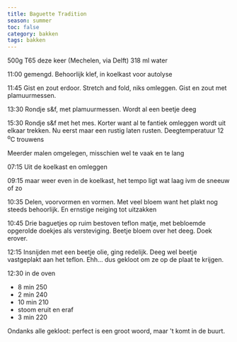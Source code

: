 ```yaml
---
title: Baguette Tradition
season: summer
toc: false
category: bakken
tags: bakken
---
```



500g T65 deze keer (Mechelen, via Delft)
318 ml water

11:00 gemengd. Behoorlijk klef, in koelkast voor autolyse

11:45 Gist en zout erdoor. Stretch and fold, niks omleggen. Gist en zout met plamuurmessen.

13:30 Rondje s&f, met plamuurmessen. Wordt al een beetje deeg

15:30 Rondje s&f met het mes. Korter want al te fantiek omleggen wordt uit elkaar trekken. Nu eerst maar een rustig laten rusten. Deegtemperatuur 12 <sup>o</sup>C trouwens

Meerder malen omgelegen, misschien wel te vaak en te lang

07:15 Uit de koelkast en omleggen

09:15 maar weer even in de koelkast, het tempo ligt wat laag ivm de sneeuw of zo

10:35 Delen, voorvormen en vormen. Met veel bloem want het plakt nog steeds behoorlijk. En ernstige neiging tot uitzakken

10:45 Drie baguetjes op ruim bestoven teflon matje, met bebloemde opgerolde doekjes als versteviging. Beetje bloem over het deeg. Doek erover.

12:15 Insnijden met een beetje olie, ging redelijk. Deeg wel beetje vastgeplakt aan het teflon. Ehh... dus gekloot om ze op de plaat te krijgen.

12:30 in de oven
- 8 min 250
- 2 min 240
- 10 min 210
- stoom eruit en eraf
- 3 min 220

Ondanks alle gekloot: perfect is een groot woord, maar 't komt in de buurt.